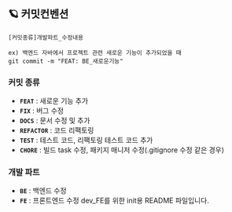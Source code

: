 ## 🪐 커밋컨벤션

```
[커밋종류]개발파트_수정내용

ex) 백엔드 자바에서 프로젝트 관련 새로운 기능이 추가되었을 때
git commit -m "FEAT: BE_새로운기능"
```

### 커밋 종류

- **`FEAT`** : 새로운 기능 추가
- **`FIX`** : 버그 수정
- **`DOCS`** : 문서 수정 및 추가
- **`REFACTOR`** : 코드 리팩토링
- **`TEST`** : 테스트 코드, 리팩토링 테스트 코드 추가
- **`CHORE`** : 빌드 task 수정, 패키지 매니저 수정(.gitignore 수정 같은 경우)

### 개발 파트

- **`BE`** : 백엔드 수정
- **`FE`** : 프론트엔드 수정
dev_FE를 위한 init용 README 파일입니다.